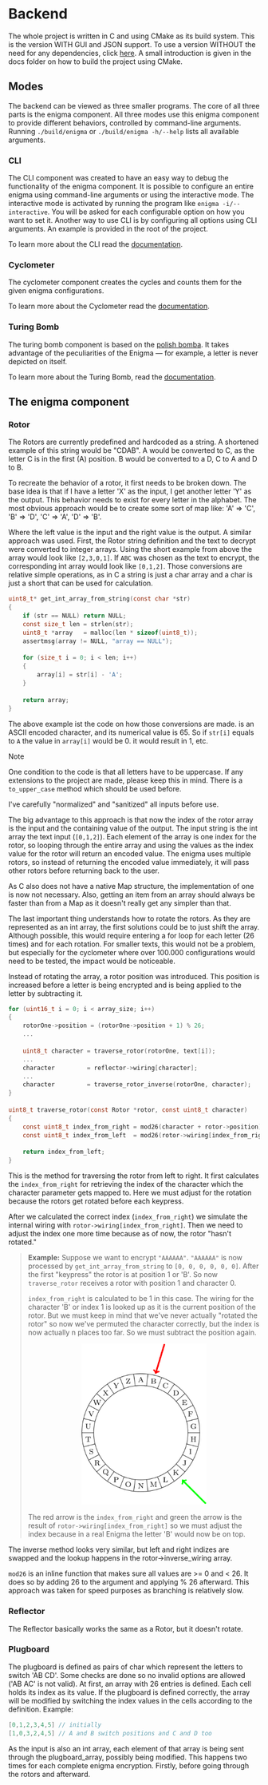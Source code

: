 # Backend

The whole project is written in C and using CMake as its build system.
This is the version WITH GUI and JSON support.
To use a version WITHOUT the need for any dependencies,
click [here](https://github.com/UPEV1sion/Enigma_CLI).
A small introduction is given in the docs folder on how to build the project using CMake. 

## Modes
The backend can be viewed as three smaller programs.
The core of all three parts is the enigma component.
All three modes use this enigma component to provide different behaviors, controlled by command-line arguments. 
Running `./build/enigma` or `./build/enigma -h/--help` lists all available arguments.

### CLI
The CLI component was created to have an easy way to debug the functionality of the enigma component. It is possible to configure an entire enigma using command-line arguments or using the interactive mode. The interactive mode is activated by running the program like `enigma -i/--interactive`. You will be asked for each configurable option on how you want to set it.
Another way to use CLI is by configuring all options using CLI arguments. An example is provided in the root of the project. 

To learn more about the CLI read the [documentation](CLI.md).


### Cyclometer
The cyclometer component creates the cycles and counts them for the given enigma configurations. 

To learn more about the Cyclometer read the [documentation](Cyclometer.md).

### Turing Bomb
The turing bomb component is based on the [polish bomba](https://en.wikipedia.org/wiki/Bomba_(cryptography)). 
It takes advantage of the peculiarities of the Enigma — for example, a letter is never depicted on itself. 

To learn more about the Turing Bomb, read the [documentation](TuringBomb.md).

## The enigma component

### Rotor

The Rotors are currently predefined and hardcoded as a string. A shortened example of this string would be "CDAB". A would be converted to C, as the letter C is in the first (A) position. B would be converted to a D, C to A and D to B. 

To recreate the behavior of a rotor, it first needs to be broken down.
The base idea is that if I have a letter 'X' as the input, I get another letter 'Y' as the output.
This behavior needs to exist for every letter in the alphabet.
The most obvious approach would be to create some sort of map like: 
'A' => 'C', 'B' ⇒ 'D', 'C' ⇒ 'A', 'D' ⇒ 'B'.

Where the left value is the input and the right value is the output.
A similar approach was used.
First, the Rotor string definition and the text to decrypt were converted to integer arrays.
Using the short example from above the array would look like `[2,3,0,1]`.
If `ABC` was chosen as the text to encrypt, the corresponding int array would look like `[0,1,2]`.
Those conversions are relative simple operations, 
as in C a string is just a char array and a char is just a short that can be used for calculation.

```C
uint8_t* get_int_array_from_string(const char *str)
{
    if (str == NULL) return NULL;
    const size_t len = strlen(str);
    uint8_t *array   = malloc(len * sizeof(uint8_t));
    assertmsg(array != NULL, "array == NULL");

    for (size_t i = 0; i < len; i++)
    {
        array[i] = str[i] - 'A';
    }

    return array;
}
```
The above example ist the code on how those conversions are made.
is an ASCII encoded character,
and its numerical value is 65. So if `str[i]` equals to `A` the value in `array[i]` would be 0.
it would result in 1, etc.

> [!NOTE]
> One condition to the code is that all letters have to be uppercase. If any extensions to the project are made, please keep this in mind. 
> There is a `to_upper_case` method which should be used before.
> 
> I've carefully "normalized" and "sanitized" all inputs before use. 

The big advantage to this approach is
that now the index of the rotor array is the input and the containing value of the output.
The input string is the int array the text input (`[0,1,2]`).
Each element of the array is one index for the rotor,
so looping through the entire array and using the values as the index value for the rotor will return an encoded value.
The enigma uses multiple rotors,
so instead of returning the encoded value immediately, it will pass other rotors before returning back to the user.

As C also does not have a native Map structure, the implementation of one is now not necessary.
Also,
getting an item from an array should always be faster than from a Map as it doesn't really get any simpler than that.

The last important thing understands how to rotate the rotors.
As they are represented as an int array, the first solutions could be to just shift the array.
Although possible, this would require entering a for loop for each letter (26 times) and for each rotation.
For smaller texts, this would not be a problem,
but especially for the cyclometer where over 100.000 configurations would need to be tested,
the impact would be noticeable.

Instead of rotating the array, a rotor position was introduced. This position is increased before a letter is being encrypted and is being applied to the letter by subtracting it.
```c
for (uint16_t i = 0; i < array_size; i++)
{
    rotorOne->position = (rotorOne->position + 1) % 26;
    ...

    uint8_t character = traverse_rotor(rotorOne, text[i]);
    ...
    character         = reflector->wiring[character];
    ...
    character         = traverse_rotor_inverse(rotorOne, character);
}

uint8_t traverse_rotor(const Rotor *rotor, const uint8_t character)
{
    const uint8_t index_from_right = mod26(character + rotor->position);
    const uint8_t index_from_left  = mod26(rotor->wiring[index_from_right] - rotor->position);

    return index_from_left;
}
```
This is the method for traversing the rotor from left to right. It first calculates the `index_from_right` for retrieving the index of the character which the character parameter gets mapped to. 
Here we must adjust for the rotation because the rotors get rotated before each keypress.

After we calculated the correct index (`index_from_right`)
we simulate the internal wiring with `rotor->wiring[index_from_right]`.
Then we need to adjust the index one more time because as of now, the rotor "hasn't rotated."

> **Example:**
> Suppose we want to encrypt `"AAAAAA"`. `"AAAAAA"` is now processed by `get_int_array_from_string` to `[0, 0, 0, 0, 0, 0]`. 
>After the first "keypress" the rotor is at position 1 or 'B'. So now `traverse_rotor` receives a rotor with position 1 and character 0.
> 
>`index_from_right` is calculated to be 1 in this case. The wiring for the character 'B' or index 1 is looked up as it is the current position of the rotor.
> But we must keep in mind that we've never actually "rotated the rotor" so now we've permuted the character correctly, but the index is now actually n places too far. So we must subtract the position again.
> <div style="text-align: center;">
>  <img src="Rotor.png" alt="Circle alphabet image" width="250"/>
> </div>
>
> The red arrow is the `index_from_right` and green the arrow is the result of `rotor->wiring[index_from_right]` so we must adjust the index because in a real Enigma the letter 'B' would now be on top. 





The inverse method looks very similar,
but left and right indizes are swapped and the lookup happens in the rotor->inverse_wiring array.

`mod26` is an inline function that makes sure all values are >= 0 and < 26. It does so by adding 26 to the argument and applying % 26 afterward. This approach was taken for speed purposes as branching is relatively slow.

### Reflector
The Reflector basically works the same as a Rotor, but it doesn't rotate.

### Plugboard
The plugboard is defined as pairs of char which represent the letters to switch 'AB CD'.
Some checks are done so no invalid options are allowed ('AB AC' is not valid).
At first, an array with 26 entries is defined.
Each cell holds its index as its value.
If the plugboard is defined correctly,
the array will be modified by switching the index values in the cells according to the definition.
Example:
```C
[0,1,2,3,4,5] // initially
[1,0,3,2,4,5] // A and B switch positions and C and D too
```
As the input is also an int array, each element of that array is being sent through the plugboard_array,
possibly being modified.
This happens two times for each complete enigma encryption.
Firstly, before going through the rotors and afterward. 

